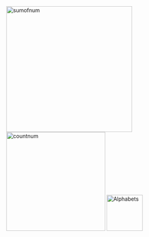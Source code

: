 <img width="332" alt="sumofnum" src="https://github.com/user-attachments/assets/3ba4617b-a70c-43eb-bc7e-25b1c12620f3" />
<img width="261" alt="countnum" src="https://github.com/user-attachments/assets/e63c684b-d4fe-41e7-aedd-79816245d419" />
<img width="95" alt="Alphabets" src="https://github.com/user-attachments/assets/59b78e72-d974-4696-9d67-e92d86c96219" />
